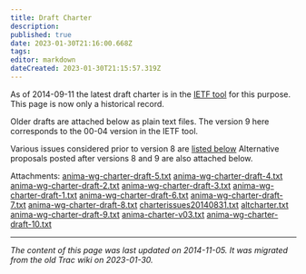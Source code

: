 ```yaml
---
title: Draft Charter
description: 
published: true
date: 2023-01-30T21:16:00.668Z
tags: 
editor: markdown
dateCreated: 2023-01-30T21:15:57.319Z
---
```


As of 2014-09-11 the latest draft charter is in the [IETF tool](https://datatracker.ietf.org/doc/charter-ietf-anima/) for this purpose. This page is now only a historical record.

Older drafts are attached below as plain text files. The version 9 here corresponds to the 00-04 version in the IETF tool.

Various issues considered prior to version 8 are [listed below](http://trac.tools.ietf.org/bof/anima/trac/attachment/wiki/DraftCharter/CharterIssues20140831.txt) Alternative proposals posted after versions 8 and 9 are also attached below.

Attachments:
[anima-wg-charter-draft-5.txt](/anima-wg-charter-draft-5.txt)
[anima-wg-charter-draft-4.txt](/anima-wg-charter-draft-4.txt)
[anima-wg-charter-draft-2.txt](/anima-wg-charter-draft-2.txt)
[anima-wg-charter-draft-3.txt](/anima-wg-charter-draft-3.txt)
[anima-wg-charter-draft-1.txt](/anima-wg-charter-draft-1.txt)
[anima-wg-charter-draft-6.txt](/anima-wg-charter-draft-6.txt)
[anima-wg-charter-draft-7.txt](/anima-wg-charter-draft-7.txt)
[anima-wg-charter-draft-8.txt](/anima-wg-charter-draft-8.txt)
[charterissues20140831.txt](/charterissues20140831.txt)
[altcharter.txt](/altcharter.txt)
[anima-wg-charter-draft-9.txt](/anima-wg-charter-draft-9.txt)
[anima-charter-v03.txt](/anima-charter-v03.txt)
[anima-wg-charter-draft-10.txt](/anima-wg-charter-draft-10.txt)
&nbsp;
&nbsp;
&nbsp;

---

*The content of this page was last updated on 2014-11-05. It was migrated from the old Trac wiki on 2023-01-30.*